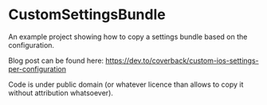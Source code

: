 # CustomSettingsBundle

An example project showing how to copy a settings bundle based on the configuration.

Blog post can be found here: https://dev.to/coverback/custom-ios-settings-per-configuration

Code is under public domain (or whatever licence than allows to copy it without attribution whatsoever).
